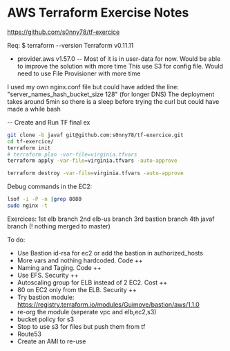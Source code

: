 # AWS Terraform Exercise Notes
https://github.com/s0nny78/tf-exercice

Req:
$ terraform --version
Terraform v0.11.11
+ provider.aws v1.57.0
--
Most of it is in user-data for now. Would be able to improve the solution with more time
This use S3 for config file. Would need to use File Provisioner with more time

I used my own nginx.conf file but could have added the line: "server_names_hash_bucket_size 128" (for longer DNS)
The deployment takes around 5min so there is a sleep before trying the curl but could have made a while bash

--
Create and Run TF final ex
```bash
git clone -b javaf git@github.com:s0nny78/tf-exercice.git
cd tf-exercice/
terraform init
# terraform plan -var-file=virginia.tfvars
terraform apply -var-file=virginia.tfvars -auto-approve

terraform destroy -var-file=virginia.tfvars -auto-approve
```

Debug commands in the EC2:
```bash
lsof -i -P -n |grep 8080
sudo nginx -t
```

Exercices:
1st elb branch
2nd elb-us branch
3rd bastion branch
4th javaf branch
(! nothing merged to master)


To do:
* Use Bastion id-rsa for ec2 or add the bastion in authorized_hosts
* More vars and nothing hardcoded. Code ++
* Naming and Taging. Code ++
* Use EFS. Security ++
* Autoscaling group for ELB instead of 2 EC2. Cost ++
* 80 on EC2 only from the ELB. Security ++
* Try bastion module: https://registry.terraform.io/modules/Guimove/bastion/aws/1.1.0
* re-org the module (seperate vpc and elb,ec2,s3)
* bucket policy for s3
* Stop to use s3 for files but push them from tf
* Route53
* Create an AMI to re-use